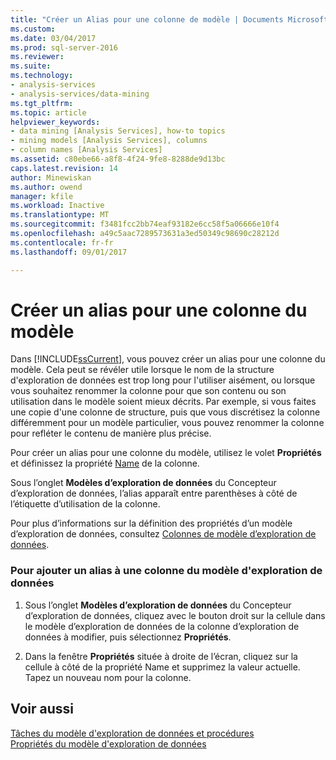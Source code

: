 ```yaml
---
title: "Créer un Alias pour une colonne de modèle | Documents Microsoft"
ms.custom: 
ms.date: 03/04/2017
ms.prod: sql-server-2016
ms.reviewer: 
ms.suite: 
ms.technology:
- analysis-services
- analysis-services/data-mining
ms.tgt_pltfrm: 
ms.topic: article
helpviewer_keywords:
- data mining [Analysis Services], how-to topics
- mining models [Analysis Services], columns
- column names [Analysis Services]
ms.assetid: c80ebe66-a8f8-4f24-9fe8-8288de9d13bc
caps.latest.revision: 14
author: Minewiskan
ms.author: owend
manager: kfile
ms.workload: Inactive
ms.translationtype: MT
ms.sourcegitcommit: f3481fcc2bb74eaf93182e6cc58f5a06666e10f4
ms.openlocfilehash: a49c5aac7289573631a3ed50349c98690c28212d
ms.contentlocale: fr-fr
ms.lasthandoff: 09/01/2017

---
```

# <a name="create-an-alias-for-a-model-column"></a>Créer un alias pour une colonne du modèle
  Dans [!INCLUDE[ssCurrent](../../includes/sscurrent-md.md)], vous pouvez créer un alias pour une colonne du modèle. Cela peut se révéler utile lorsque le nom de la structure d'exploration de données est trop long pour l'utiliser aisément, ou lorsque vous souhaitez renommer la colonne pour que son contenu ou son utilisation dans le modèle soient mieux décrits. Par exemple, si vous faites une copie d'une colonne de structure, puis que vous discrétisez la colonne différemment pour un modèle particulier, vous pouvez renommer la colonne pour refléter le contenu de manière plus précise.  
  
 Pour créer un alias pour une colonne du modèle, utilisez le volet **Propriétés** et définissez la propriété [Name](../../analysis-services/scripting/properties/name-element-assl.md) de la colonne.  
  
 Sous l’onglet **Modèles d’exploration de données** du Concepteur d’exploration de données, l’alias apparaît entre parenthèses à côté de l’étiquette d’utilisation de la colonne.  
  
 Pour plus d’informations sur la définition des propriétés d’un modèle d’exploration de données, consultez [Colonnes de modèle d’exploration de données](../../analysis-services/data-mining/mining-model-columns.md).  
  
### <a name="to-add-an-alias-to-a-mining-model-column"></a>Pour ajouter un alias à une colonne du modèle d'exploration de données  
  
1.  Sous l’onglet **Modèles d’exploration de données** du Concepteur d’exploration de données, cliquez avec le bouton droit sur la cellule dans le modèle d’exploration de données de la colonne d’exploration de données à modifier, puis sélectionnez **Propriétés**.  
  
2.  Dans la fenêtre **Propriétés** située à droite de l’écran, cliquez sur la cellule à côté de la propriété Name et supprimez la valeur actuelle. Tapez un nouveau nom pour la colonne.  
  
## <a name="see-also"></a>Voir aussi  
 [Tâches du modèle d'exploration de données et procédures](../../analysis-services/data-mining/mining-model-tasks-and-how-tos.md)   
 [Propriétés du modèle d'exploration de données](../../analysis-services/data-mining/mining-model-properties.md)  
  
  

